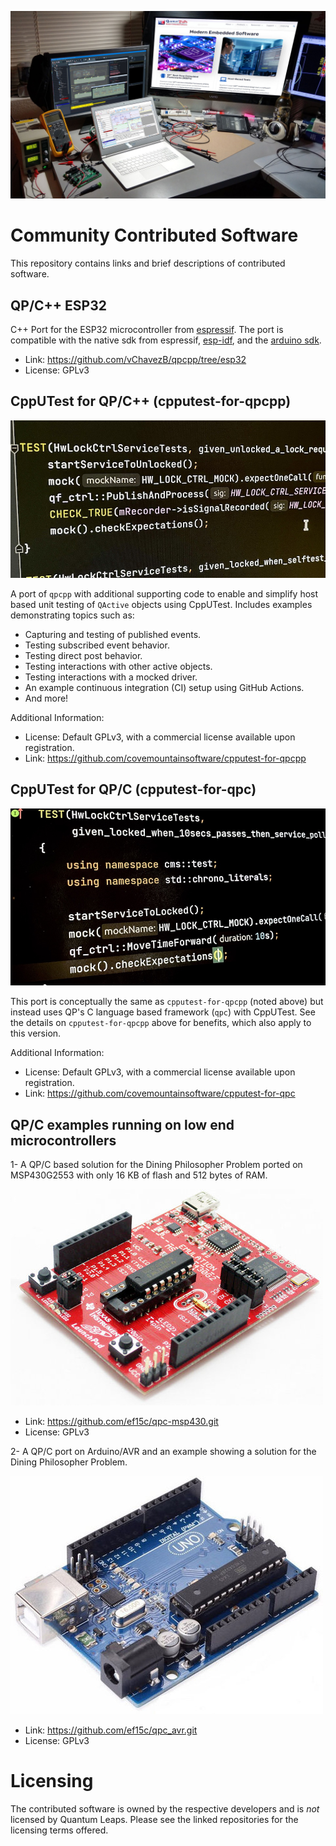 [![Modern Embedded Software](img/masthead1.jpg)](https://www.state-machine.com)


# Community Contributed Software

This repository contains links and brief descriptions of contributed software.

## QP/C++ ESP32

C++ Port for the ESP32 microcontroller from [espressif](https://www.espressif.com/). The port is compatible with the native sdk from espressif, [esp-idf](https://github.com/espressif/esp-idf), and the [arduino sdk](https://github.com/espressif/arduino-esp32). 

- Link: https://github.com/vChavezB/qpcpp/tree/esp32
- License: GPLv3

## CppUTest for QP/C++ (cpputest-for-qpcpp)

[![cpputest-for-qpcpp](img/cpputest-qpcpp-img.jpg)](https://github.com/covemountainsoftware/cpputest-for-qpcpp)

A port of `qpcpp` with additional supporting code to enable and simplify host based unit testing 
of `QActive` objects using CppUTest. Includes examples demonstrating topics such as:  
* Capturing and testing of published events.
* Testing subscribed event behavior.
* Testing direct post behavior.
* Testing interactions with other active objects.
* Testing interactions with a mocked driver.
* An example continuous integration (CI) setup using GitHub Actions.
* And more!

Additional Information:
- License: Default GPLv3, with a commercial license available upon registration.
- Link: https://github.com/covemountainsoftware/cpputest-for-qpcpp

## CppUTest for QP/C (cpputest-for-qpc)

[![cpputest-for-qpc](img/cpputest-qpc-img.jpg)](https://github.com/covemountainsoftware/cpputest-for-qpc)

This port is conceptually the same as `cpputest-for-qpcpp` (noted above) but instead uses QP's C language 
based framework (`qpc`) with CppUTest. See the details on `cpputest-for-qpcpp` above for benefits, which also apply to 
this version.

Additional Information:
- License: Default GPLv3, with a commercial license available upon registration.
- Link: https://github.com/covemountainsoftware/cpputest-for-qpc

## QP/C examples running on low end microcontrollers

1- A QP/C based solution for the Dining Philosopher Problem ported on MSP430G2553 with only 16 KB of flash and 512 bytes of RAM.

[![MSP430 LaunchPad](img/msp430-launchpad.jpg)](https://github.com/ef15c/qpc-msp430.git)

- Link: https://github.com/ef15c/qpc-msp430.git
- License: GPLv3

2- A QP/C port on Arduino/AVR and an example showing a solution for the Dining Philosopher Problem.

[![Arduino UNO](img/arduino-uno.jpg)](https://github.com/ef15c/qpc_avr.git)

- Link: https://github.com/ef15c/qpc_avr.git
- License: GPLv3

# Licensing

The contributed software is owned by the respective developers and is *not* licensed by Quantum Leaps. Please see the linked repositories for the licensing terms offered.


